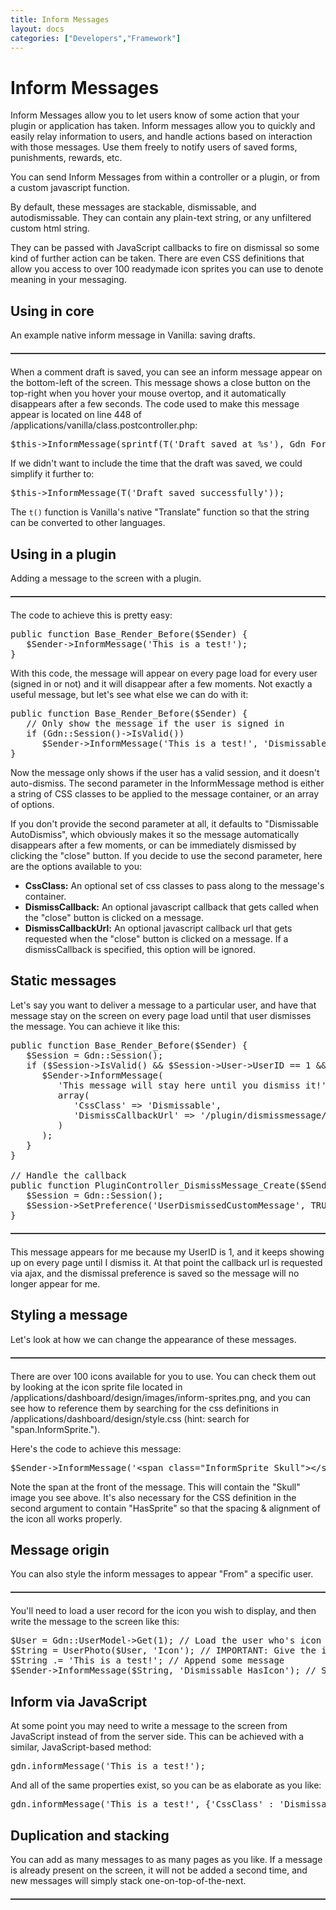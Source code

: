 ```yaml
---
title: Inform Messages
layout: docs
categories: ["Developers","Framework"]
---
```


# Inform Messages

Inform Messages allow you to let users know of some action that your plugin or application has taken. Inform messages allow you to quickly and easily relay information to users, and handle actions based on interaction with those messages. Use them freely to notify users of saved forms, punishments, rewards, etc.

You can send Inform Messages from within a controller or a plugin, or from a custom javascript function. 

By default, these messages are stackable, dismissable, and autodismissable. They can contain any plain-text string, or any unfiltered custom html string. 

They can be passed with JavaScript callbacks to fire on dismissal so some kind of further action can be taken. There are even CSS definitions that allow you access to over 100 readymade icon sprites you can use to denote meaning in your messaging.

## Using in core

An example native inform message in Vanilla: saving drafts. 

<img style="border: 1px solid #333; margin: 20px 0; display: block;" src="http://farm6.static.flickr.com/5091/5503092803_d4be13195b_o.png" alt="" /> 

When a comment draft is saved, you can see an inform message appear on the bottom-left of the screen. This message shows a close button on the top-right when you hover your mouse overtop, and it automatically disappears after a few seconds. The code used to make this message appear is located on line 448 of /applications/vanilla/class.postcontroller.php:

<pre lang="php">$this-&gt;InformMessage(sprintf(T('Draft saved at %s'), Gdn_Format::Date()));</pre>
<p>If we didn't want to include the time that the draft was saved, we could simplify it further to:</p>
<pre lang="php">$this-&gt;InformMessage(T('Draft saved successfully'));</pre>

The `t()` function is Vanilla's native "Translate" function so that the string can be converted to other languages. 

## Using in a plugin

Adding a message to the screen with a plugin. 

<img style="border: 1px solid #333; margin: 20px 0; display: block;" src="http://farm6.static.flickr.com/5019/5503917718_4f22ccd6e0_o.png" alt="" /> 

The code to achieve this is pretty easy:

<pre lang="php">public function Base_Render_Before($Sender) {<br />   $Sender-&gt;InformMessage('This is a test!');<br />}</pre>
<p>With this code, the message will appear on every page load for every user (signed in or not) and it will disappear after a few moments. Not exactly a useful message, but let's see what else we can do with it:</p>
<pre lang="php">public function Base_Render_Before($Sender) {<br />   // Only show the message if the user is signed in<br />   if (Gdn::Session()-&gt;IsValid())<br />      $Sender-&gt;InformMessage('This is a test!', 'Dismissable');<br />}</pre>

Now the message only shows if the user has a valid session, and it doesn't auto-dismiss. The second parameter in the InformMessage method is either a string of CSS classes to be applied to the message container, or an array of options. 

If you don't provide the second parameter at all, it defaults to "Dismissable AutoDismiss", which obviously makes it so the message automatically disappears after a few moments, or can be immediately dismissed by clicking the "close" button. If you decide to use the second parameter, here are the options available to you:

* <strong>CssClass:</strong> An optional set of css classes to pass along to the message's container.
* <strong>DismissCallback:</strong> An optional javascript callback that gets called when the "close" button is clicked on a message.
* <strong>DismissCallbackUrl:</strong> An optional javascript callback url that gets requested when the "close" button is clicked on a message. If a dismissCallback is specified, this option will be ignored.

## Static messages

Let's say you want to deliver a message to a particular user, and have that message stay on the screen on every page load until that user dismisses the message. You can achieve it like this:

<pre lang="php">public function Base_Render_Before($Sender) {<br />   $Session = Gdn::Session();<br />   if ($Session-&gt;IsValid() &amp;&amp; $Session-&gt;User-&gt;UserID == 1 &amp;&amp; $Session-&gt;GetPreference('UserDismissedCustomMessage', false) == false) {<br />      $Sender-&gt;InformMessage(<br />         'This message will stay here until you dismiss it!',<br />         array(<br />            'CssClass' =&gt; 'Dismissable',<br />            'DismissCallbackUrl' =&gt; '/plugin/dismissmessage/'<br />         )<br />      );<br />   }<br />}<br /><br />// Handle the callback<br />public function PluginController_DismissMessage_Create($Sender) {<br />   $Session = Gdn::Session();<br />   $Session-&gt;SetPreference('UserDismissedCustomMessage', TRUE);<br />}</pre>

<img style="border: 1px solid #333; margin: 20px 0; display: block;" src="http://farm6.static.flickr.com/5254/5503327977_f14304669c_o.png" alt="" /> 

This message appears for me because my UserID is 1, and it keeps showing up on every page until I dismiss it. At that point the callback url is requested via ajax, and the dismissal preference is saved so the message will no longer appear for me.

## Styling a message

Let's look at how we can change the appearance of these messages. 

<img style="border: 1px solid #333; margin: 20px 0; display: block;" src="http://farm6.static.flickr.com/5014/5503328011_3d92a293b7_o.png" alt="" /> 

There are over 100 icons available for you to use. You can check them out by looking at the icon sprite file located in /applications/dashboard/design/images/inform-sprites.png, and you can see how to reference them by searching for the css definitions in /applications/dashboard/design/style.css (hint: search for "span.InformSprite."). 

Here's the code to achieve this message:

<pre lang="php">$Sender-&gt;InformMessage('&lt;span class="InformSprite Skull"&gt;&lt;/span&gt; This is a test!', 'Dismissable HasSprite');</pre>

Note the span at the front of the message. This will contain the "Skull" image you see above. It's also necessary for the CSS definition in the second argument to contain "HasSprite" so that the spacing &amp; alignment of the icon all works properly.

## Message origin

You can also style the inform messages to appear "From" a specific user. <img style="border: 1px solid #333; margin: 20px 0; display: block;" src="http://farm6.static.flickr.com/5098/5503917812_cfa84f0c24_o.png" alt="" /> 

You'll need to load a user record for the icon you wish to display, and then write the message to the screen like this:

<pre lang="php">$User = Gdn::UserModel-&gt;Get(1); // Load the user who's icon you want to show<br />$String = UserPhoto($User, 'Icon'); // IMPORTANT: Give the icon a css class of "Icon" <br />$String .= 'This is a test!'; // Append some message<br />$Sender-&gt;InformMessage($String, 'Dismissable HasIcon'); // Send to the screen</pre>

## Inform via JavaScript

At some point you may need to write a message to the screen from JavaScript instead of from the server side. This can be achieved with a similar, JavaScript-based method:</p>
<pre lang="javascript">gdn.informMessage('This is a test!');</pre>
<p>And all of the same properties exist, so you can be as elaborate as you like:</p>
<pre lang="javascript">gdn.informMessage('This is a test!', {'CssClass' : 'Dismissable', 'DismissCallback' : 'some_function', 'DismissCallbackUrl' : '/relative/path/to/callback/url'});</pre>

## Duplication and stacking

You can add as many messages to as many pages as you like. If a message is already present on the screen, it will not be added a second time, and new messages will simply stack one-on-top-of-the-next. <img style="border: 1px solid #333; margin: 20px 0; display: block;" src="http://farm6.static.flickr.com/5300/5503917872_92042ca343_o.png" alt="" />

